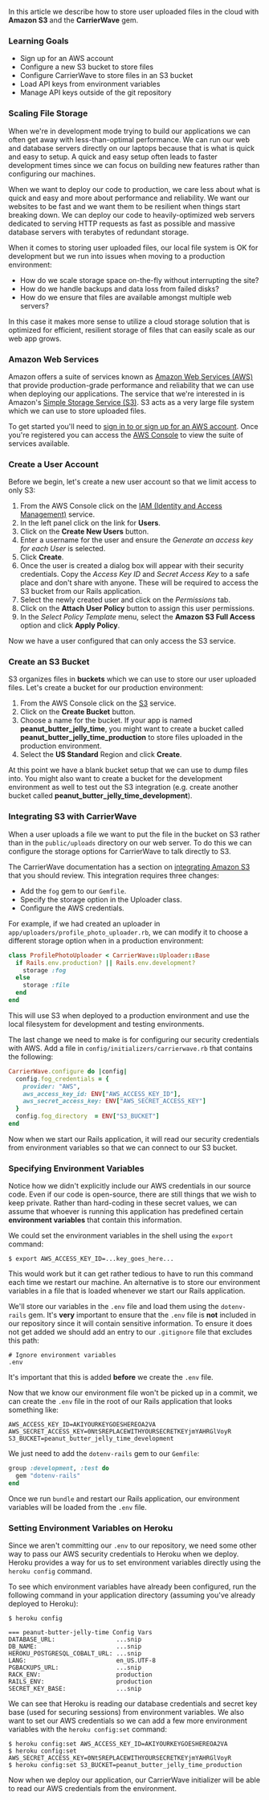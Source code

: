 In this article we describe how to store user uploaded files in the cloud with **Amazon S3** and the **CarrierWave** gem.

### Learning Goals

* Sign up for an AWS account
* Configure a new S3 bucket to store files
* Configure CarrierWave to store files in an S3 bucket
* Load API keys from environment variables
* Manage API keys outside of the git repository

### Scaling File Storage

When we're in development mode trying to build our applications we can often get away with less-than-optimal performance. We can run our web and database servers directly on our laptops because that is what is quick and easy to setup. A quick and easy setup often leads to faster development times since we can focus on building new features rather than configuring our machines.

When we want to deploy our code to production, we care less about what is quick and easy and more about performance and reliability. We want our websites to be fast and we want them to be resilient when things start breaking down. We can deploy our code to heavily-optimized web servers dedicated to serving HTTP requests as fast as possible and massive database servers with terabytes of redundant storage.

When it comes to storing user uploaded files, our local file system is OK for development but we run into issues when moving to a production environment:

* How do we scale storage space on-the-fly without interrupting the site?
* How do we handle backups and data loss from failed disks?
* How do we ensure that files are available amongst multiple web servers?

In this case it makes more sense to utilize a cloud storage solution that is optimized for efficient, resilient storage of files that can easily scale as our web app grows.

### Amazon Web Services

Amazon offers a suite of services known as [Amazon Web Services (AWS)](http://aws.amazon.com/) that provide production-grade performance and reliability that we can use when deploying our applications. The service that we're interested in is Amazon's [Simple Storage Service (S3)](http://aws.amazon.com/s3/). S3 acts as a very large file system which we can use to store uploaded files.

To get started you'll need to [sign in to or sign up for an AWS account](https://portal.aws.amazon.com/gp/aws/developer/registration/index.html). Once you're registered you can access the [AWS Console](https://console.aws.amazon.com/) to view the suite of services available.

### Create a User Account

Before we begin, let's create a new user account so that we limit access to only S3:

1. From the AWS Console click on the [IAM (Identity and Access Management)](https://console.aws.amazon.com/iam) service.
2. In the left panel click on the link for **Users**.
3. Click on the **Create New Users** button.
4. Enter a username for the user and ensure the *Generate an access key for each User* is selected.
5. Click **Create**.
6. Once the user is created a dialog box will appear with their security credentials. Copy the *Access Key ID* and *Secret Access Key* to a safe place and don't share with anyone. These will be required to access the S3 bucket from our Rails application.
7. Select the newly created user and click on the *Permissions* tab.
8. Click on the **Attach User Policy** button to assign this user permissions.
9. In the *Select Policy Template* menu, select the **Amazon S3 Full Access** option and click **Apply Policy**.

Now we have a user configured that can only access the S3 service.

### Create an S3 Bucket

S3 organizes files in **buckets** which we can use to store our user uploaded files. Let's create a bucket for our production environment:

1. From the AWS Console click on the [S3](https://console.aws.amazon.com/s3/) service.
2. Click on the **Create Bucket** button.
3. Choose a name for the bucket. If your app is named **peanut\_butter\_jelly\_time**, you might want to create a bucket called **peanut\_butter\_jelly\_time\_production** to store files uploaded in the production environment.
4. Select the **US Standard** Region and click **Create**.

At this point we have a blank bucket setup that we can use to dump files into. You might also want to create a bucket for the development environment as well to test out the S3 integration (e.g. create another bucket called **peanut\_butter\_jelly\_time\_development**).

### Integrating S3 with CarrierWave

When a user uploads a file we want to put the file in the bucket on S3 rather than in the `public/uploads` directory on our web server. To do this we can configure the storage options for CarrierWave to talk directly to S3.

The CarrierWave documentation has a section on [integrating Amazon S3](https://github.com/carrierwaveuploader/carrierwave#using-amazon-s3) that you should review. This integration requires three changes:

* Add the `fog` gem to our `Gemfile`.
* Specify the storage option in the Uploader class.
* Configure the AWS credentials.

For example, if we had created an uploader in `app/uploaders/profile_photo_uploader.rb`, we can modify it to choose a different storage option when in a production environment:

```ruby
class ProfilePhotoUploader < CarrierWave::Uploader::Base
  if Rails.env.production? || Rails.env.development?
    storage :fog
  else
    storage :file
  end
end
```

This will use S3 when deployed to a production environment and use the local filesystem for development and testing environments.

The last change we need to make is for configuring our security credentials with AWS. Add a file in `config/initializers/carrierwave.rb` that contains the following:

```ruby
CarrierWave.configure do |config|
  config.fog_credentials = {
    provider: "AWS",
    aws_access_key_id: ENV["AWS_ACCESS_KEY_ID"],
    aws_secret_access_key: ENV["AWS_SECRET_ACCESS_KEY"]
  }
  config.fog_directory  = ENV["S3_BUCKET"]
end
```

Now when we start our Rails application, it will read our security credentials from environment variables so that we can connect to our S3 bucket.

### Specifying Environment Variables

Notice how we didn't explicitly include our AWS credentials in our source code. Even if our code is open-source, there are still things that we wish to keep private. Rather than hard-coding in these secret values, we can assume that whoever is running this application has predefined certain **environment variables** that contain this information.

We could set the environment variables in the shell using the `export` command:

```no-highlight
$ export AWS_ACCESS_KEY_ID=...key_goes_here...
```

This would work but it can get rather tedious to have to run this command each time we restart our machine. An alternative is to store our environment variables in a file that is loaded whenever we start our Rails application.

We'll store our variables in the `.env` file and load them using the `dotenv-rails` gem. It's **very** important to ensure that the `.env` file is **not** included in our repository since it will contain sensitive information. To ensure it does not get added we should add an entry to our `.gitignore` file that excludes this path:

```no-highlight
# Ignore environment variables
.env
```

It's important that this is added **before** we create the `.env` file.

Now that we know our environment file won't be picked up in a commit, we can create the `.env` file in the root of our Rails application that looks something like:

```no-highlight
AWS_ACCESS_KEY_ID=AKIYOURKEYGOESHEREOA2VA
AWS_SECRET_ACCESS_KEY=0NtSREPLACEWITHYOURSECRETKEYjmYAHRGlVoyR
S3_BUCKET=peanut_butter_jelly_time_development
```

We just need to add the `dotenv-rails` gem to our `Gemfile`:

```ruby
group :development, :test do
  gem "dotenv-rails"
end
```

Once we run `bundle` and restart our Rails application, our environment variables will be loaded from the `.env` file.

### Setting Environment Variables on Heroku

Since we aren't committing our `.env` to our repository, we need some other way to pass our AWS security credentials to Heroku when we deploy. Heroku provides a way for us to set environment variables directly using the `heroku config` command.

To see which environment variables have already been configured, run the following command in your application directory (assuming you've already deployed to Heroku):

```no-highlight
$ heroku config

=== peanut-butter-jelly-time Config Vars
DATABASE_URL:                 ...snip
DB_NAME:                      ...snip
HEROKU_POSTGRESQL_COBALT_URL: ...snip
LANG:                         en_US.UTF-8
PGBACKUPS_URL:                ...snip
RACK_ENV:                     production
RAILS_ENV:                    production
SECRET_KEY_BASE:              ...snip
```

We can see that Heroku is reading our database credentials and secret key base (used for securing sessions) from environment variables. We also want to set our AWS credentials so we can add a few more environment variables with the `heroku config:set` command:

```no-highlight
$ heroku config:set AWS_ACCESS_KEY_ID=AKIYOURKEYGOESHEREOA2VA
$ heroku config:set AWS_SECRET_ACCESS_KEY=0NtSREPLACEWITHYOURSECRETKEYjmYAHRGlVoyR
$ heroku config:set S3_BUCKET=peanut_butter_jelly_time_production
```

Now when we deploy our application, our CarrierWave initializer will be able to read our AWS credentials from the environment.
